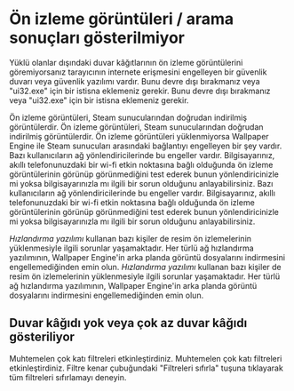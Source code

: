 # Ön izleme görüntüleri / arama sonuçları gösterilmiyor

Yüklü olanlar dışındaki duvar kâğıtlarının ön izleme görüntülerini göremiyorsanız tarayıcının internete erişmesini engelleyen bir güvenlik duvarı veya güvenlik yazılımı vardır. Bunu devre dışı bırakmanız veya "ui32.exe" için bir istisna eklemeniz gerekir. Bunu devre dışı bırakmanız veya "ui32.exe" için bir istisna eklemeniz gerekir.

Ön izleme görüntüleri, Steam sunucularından doğrudan indirilmiş görüntülerdir. Ön izleme görüntüleri, Steam sunucularından doğrudan indirilmiş görüntülerdir. Ön izleme görüntüleri yüklenmiyorsa Wallpaper Engine ile Steam sunucuları arasındaki bağlantıyı engelleyen bir şey vardır. Bazı kullanıcıların ağ yönlendiricilerinde bu engeller vardır. Bilgisayarınız, akıllı telefonunuzdaki bir wi-fi etkin noktasına bağlı olduğunda ön izleme görüntülerinin görünüp görünmediğini test ederek bunun yönlendiricinizle mi yoksa bilgisayarınızla mı ilgili bir sorun olduğunu anlayabilirsiniz. Bazı kullanıcıların ağ yönlendiricilerinde bu engeller vardır. Bilgisayarınız, akıllı telefonunuzdaki bir wi-fi etkin noktasına bağlı olduğunda ön izleme görüntülerinin görünüp görünmediğini test ederek bunun yönlendiricinizle mi yoksa bilgisayarınızla mı ilgili bir sorun olduğunu anlayabilirsiniz.

*Hızlandırma yazılımı* kullanan bazı kişiler de resim ön izlemelerinin yüklenmesiyle ilgili sorunlar yaşamaktadır. Her türlü ağ hızlandırma yazılımının, Wallpaper Engine'in arka planda görüntü dosyalarını indirmesini engellemediğinden emin olun. *Hızlandırma yazılımı* kullanan bazı kişiler de resim ön izlemelerinin yüklenmesiyle ilgili sorunlar yaşamaktadır. Her türlü ağ hızlandırma yazılımının, Wallpaper Engine'in arka planda görüntü dosyalarını indirmesini engellemediğinden emin olun.

## Duvar kâğıdı yok veya çok az duvar kâğıdı gösteriliyor

Muhtemelen çok katı filtreleri etkinleştirdiniz. Muhtemelen çok katı filtreleri etkinleştirdiniz. Filtre kenar çubuğundaki "Filtreleri sıfırla" tuşuna tıklayarak tüm filtreleri sıfırlamayı deneyin.